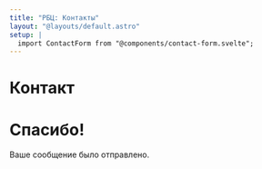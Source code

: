 ```yaml
---
title: "РБЦ: Контакты"
layout: "@layouts/default.astro"
setup: |
  import ContactForm from "@components/contact-form.svelte";
---
```


# Контакт

<ContactForm client:load locale="ru" endpoint="https://ember.fly.dev/api/v1/contact.json">
<h1>Спасибо!</h1>
<p>Ваше сообщение было отправлено.</p>
</ContactForm>
